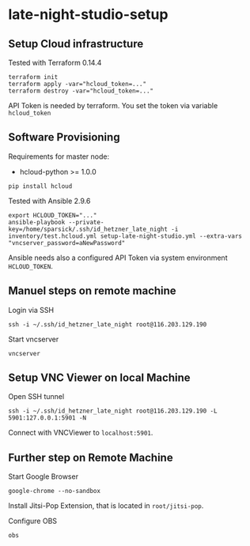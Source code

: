 # late-night-studio-setup

## Setup Cloud infrastructure

Tested with Terraform 0.14.4

```
terraform init
terraform apply -var="hcloud_token=..."
terraform destroy -var="hcloud_token=..."
```
API Token is needed by terraform.
You set the token via variable `hcloud_token`


## Software Provisioning

Requirements for master node:
* hcloud-python >= 1.0.0

```shell
pip install hcloud
```

Tested with Ansible 2.9.6

```
export HCLOUD_TOKEN="..."
ansible-playbook --private-key=/home/sparsick/.ssh/id_hetzner_late_night -i inventory/test.hcloud.yml setup-late-night-studio.yml --extra-vars "vncserver_password=aNewPassword"
```
Ansible needs also a configured API Token via system environment `HCLOUD_TOKEN`.

## Manuel steps on remote machine


Login via SSH
```shell
ssh -i ~/.ssh/id_hetzner_late_night root@116.203.129.190
```

Start vncserver
```shell
vncserver
```

## Setup VNC Viewer on local Machine

Open SSH tunnel
```shell
ssh -i ~/.ssh/id_hetzner_late_night root@116.203.129.190 -L 5901:127.0.0.1:5901 -N
```

Connect with VNCViewer to `localhost:5901`.

## Further step on Remote Machine

Start Google Browser

```shell
google-chrome --no-sandbox
```

Install Jitsi-Pop Extension, that is located in `root/jitsi-pop`.

Configure OBS

```shell
obs
```
